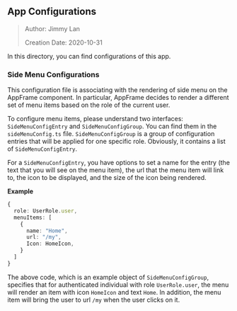 ## App Configurations

> Author: Jimmy Lan
>
> Creation Date: 2020-10-31

In this directory, you can find configurations of this app.

### Side Menu Configurations

This configuration file is associating with the rendering of side menu 
on the AppFrame component. In particular, AppFrame decides to render a 
different set of menu items based on the role of the current user.

To configure menu items, please understand two interfaces: `SideMenuConfigEntry`
and `SideMenuConfigGroup`. You can find them in the `sideMenuConfig.ts` file.
`SideMenuConfigGroup` is a group of configuration
entries that will be applied for one specific role. 
Obviously, it contains a list of `SideMenuConfigEntry`.

For a `SideMenuConfigEntry`, you have options to set a name for the 
entry (the text that you will see on the menu item), the url that the
menu item will link to, the icon to be displayed, and the size of the
icon being rendered.

**Example**
```typescript
{
  role: UserRole.user,
  menuItems: [
    {
      name: "Home",
      url: "/my",
      Icon: HomeIcon,
    } 
  ] 
}
```

The above code, which is an example object of `SideMenuConfigGroup`,
specifies that for authenticated individual with role
`UserRole.user`, the menu will render an item with icon `HomeIcon`
and text `Home`. In addition, the menu item will bring the user to url `/my` when
the user clicks on it.
